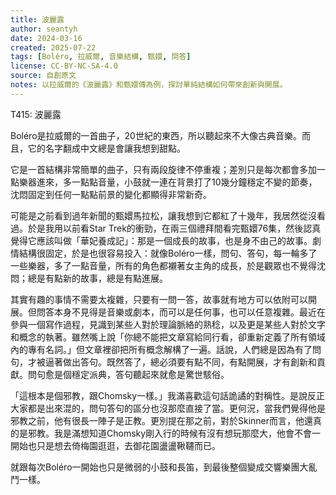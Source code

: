 ```yaml
---
title: 波麗露
author: seantyh
date: 2024-03-16
created: 2025-07-22
tags: [Boléro, 拉威爾, 音樂結構, 甄嬛, 問答]
license: CC-BY-NC-SA-4.0
source: 自創原文
notes: 以拉威爾的《波麗露》和甄嬛傳為例，探討單純結構如何帶來創新與開展。
---
```

T415: 波麗露

Boléro是拉威爾的一首曲子，20世紀的東西，所以聽起來不大像古典音樂。而且，它的名字翻成中文總是會讓我想到甜點。

它是一首結構非常簡單的曲子，只有兩段旋律不停重複；差別只是每次都會多加一點樂器進來，多一點點音量，小鼓就一連在背景打了10幾分鐘穩定不變的節奏，沈悶固定到任何一點點前景的變化都顯得非常新奇。

可能是之前看到過年新聞的甄嬛馬拉松，讓我想到它都紅了十幾年，我居然從沒看過。於是我用以前看Star Trek的衝勁，在兩三個禮拜間看完甄嬛76集，然後認真覺得它應該叫做「華妃養成記」：那是一個成長的故事，也是身不由己的故事。劇情結構很固定，於是也很容易投入：就像Boléro一樣，問句、答句，每一輪多了一些樂器，多了一點音量，所有的角色都襯著女主角的成長，於是觀眾也不覺得沈悶；總是有點新的故事，總是有點進展。

其實有趣的事情不需要太複雜，只要有一問一答，故事就有地方可以依附可以開展。但問答本身不見得是音樂或劇本，而可以是任何事，也可以任意複雜。最近在參與一個寫作過程，見識到某些人對於理論脈絡的熟稔，以及更是某些人對於文字和概念的執著。雖然嘴上說「你總不能把文章寫給同行看，卻重新定義了所有領域內的專有名詞。」但文章裡卻把所有概念解構了一遍。話說，人們總是因為有了問句，才被逼著做出答句。既然答了，總必須要有點不同，有點開展，才有創新和貢獻。問句愈是個穩定派典，答句聽起來就愈是驚世駭俗。

「這根本是個邪教，跟Chomsky一樣。」我滿喜歡這句話詭譎的對稱性。是說反正大家都是出來混的，問句答句的區分也沒那麼直接了當。更何況，當我們覺得他是邪教之前，他有很長一陣子是正教。更別提在那之前，對於Skinner而言，他還真的是邪教。我是滿想知道Chomsky剛入行的時候有沒有想玩那麼大，他會不會一開始也只是想去倚梅園逛逛，去御花園盪盪鞦韆而已。

就跟每次Boléro一開始也只是微弱的小鼓和長笛，到最後整個變成交響樂團大亂鬥一樣。